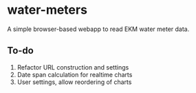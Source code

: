 # water-meters

A simple browser-based webapp to read EKM water meter data.

## To-do
1. Refactor URL construction and settings
2. Date span calculation for realtime charts
3. User settings, allow reordering of charts
